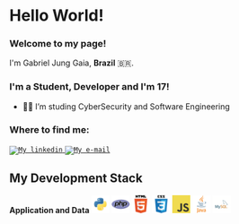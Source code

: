 # Hello World! 

### Welcome to my page!
<p>
  I'm Gabriel Jung Gaia, 
  <b>Brazil</b> 🇧🇷.
</p>

### I'm a Student, Developer and I'm 17!


- 🐱‍💻 I’m studing CyberSecurity and Software Engineering


### Where to find me:

<a href="https://www.linkedin.com/in/gabriel-jung-gaia-a00861210/">
  <code><img alt="My linkedin" width="28" src="https://upload.wikimedia.org/wikipedia/commons/thumb/c/ca/LinkedIn_logo_initials.png/600px-LinkedIn_logo_initials.png" /></code>
</a>

<a href="mailto:biel.gaia900@gmail.com">
  <code><img alt="My e-mail" width="32" src="https://cdn-icons-png.flaticon.com/512/732/732200.png" /></code>
</a>
<br>

## My Development Stack

**Application and Data**
<code><img height="32" src="https://raw.githubusercontent.com/github/explore/80688e429a7d4ef2fca1e82350fe8e3517d3494d/topics/python/python.png" alt="Python"/></code>
<code><img height="32" src="https://raw.githubusercontent.com/github/explore/80688e429a7d4ef2fca1e82350fe8e3517d3494d/topics/php/php.png" alt="PHP"/></code>
<code><img height="32" src="https://raw.githubusercontent.com/github/explore/80688e429a7d4ef2fca1e82350fe8e3517d3494d/topics/html/html.png" alt="HTML5"/></code>
<code><img height="32" src="https://raw.githubusercontent.com/github/explore/80688e429a7d4ef2fca1e82350fe8e3517d3494d/topics/css/css.png" alt="CSS"/></code>
<code><img height="32" src="https://raw.githubusercontent.com/github/explore/80688e429a7d4ef2fca1e82350fe8e3517d3494d/topics/javascript/javascript.png" alt="Javascript"/></code>
<code><img height="32" src="https://raw.githubusercontent.com/github/explore/80688e429a7d4ef2fca1e82350fe8e3517d3494d/topics/java/java.png" alt="Java"/></code>
<code><img height="32" src="https://raw.githubusercontent.com/github/explore/80688e429a7d4ef2fca1e82350fe8e3517d3494d/topics/mysql/mysql.png" alt="MySql"/></code>


<br/>








